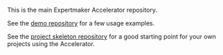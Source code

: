 This is the main Expertmaker Accelerator repository.

See the [demo repository](https://github.corp.ebay.com/cdrougge/accelerator_demo) for a few usage examples.

See the [project skeleton repository](https://github.corp.ebay.com/cdrougge/accelerator_project_skeleton) for a good starting point for your own projects using the Accelerator.
